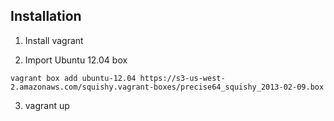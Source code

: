 ## Installation

1. Install vagrant

2. Import Ubuntu 12.04 box

```
vagrant box add ubuntu-12.04 https://s3-us-west-2.amazonaws.com/squishy.vagrant-boxes/precise64_squishy_2013-02-09.box
```

3. vagrant up
